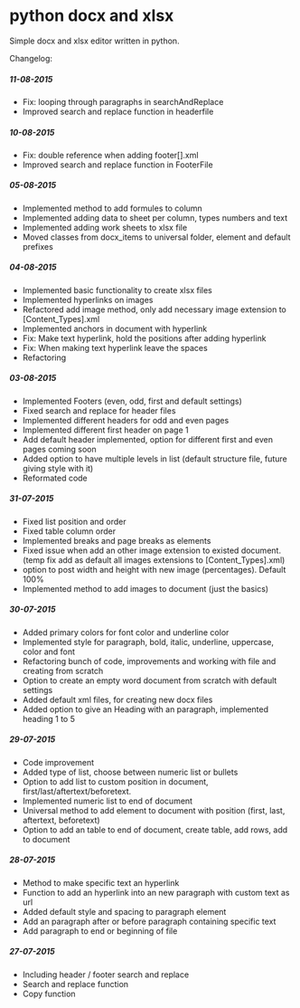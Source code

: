 # python docx and xlsx

Simple docx and xlsx editor written in python.

Changelog:
##### 11-08-2015
- Fix: looping through paragraphs in searchAndReplace
- Improved search and replace function in headerfile

##### 10-08-2015
- Fix: double reference when adding footer[].xml
- Improved search and replace function in FooterFile

##### 05-08-2015
- Implemented method to add formules to column
- Implemented adding data to sheet per column, types numbers and text
- Implemented adding work sheets to xlsx file
- Moved classes from docx_items to universal folder, element and default prefixes

##### 04-08-2015
- Implemented basic functionality to create xlsx files
- Implemented hyperlinks on images
- Refactored add image method, only add necessary image extension to [Content_Types].xml
- Implemented anchors in document with hyperlink
- Fix: Make text hyperlink, hold the positions after adding hyperlink
- Fix: When making text hyperlink leave the spaces
- Refactoring

##### 03-08-2015
- Implemented Footers (even, odd, first and default settings)
- Fixed search and replace for header files
- Implemented different headers for odd and even pages
- Implemented different first header on page 1
- Add default header implemented, option for different first and even pages coming soon
- Added option to have multiple levels in list (default structure file, future giving style with it)
- Reformated code

##### 31-07-2015
- Fixed list position and order
- Fixed table column order
- Implemented breaks and page breaks as elements
- Fixed issue when add an other image extension to existed document. (temp fix add as default all images extensions to [Content_Types].xml)
- option to post width and height with new image (percentages). Default 100%
- Implemented method to add images to document (just the basics)

##### 30-07-2015
- Added primary colors for font color and underline color
- Implemented style for paragraph, bold, italic, underline, uppercase, color and font
- Refactoring bunch of code, improvements and working with file and creating from scratch
- Option to create an empty word document from scratch with default settings
- Added default xml files, for creating new docx files
- Added option to give an Heading with an paragraph, implemented heading 1 to 5

##### 29-07-2015
- Code improvement
- Added type of list, choose between numeric list or bullets
- Option to add list to custom position in document, first/last/aftertext/beforetext.
- Implemented numeric list to end of document
- Universal method to add element to document with position (first, last, aftertext, beforetext)
- Option to add an table to end of document, create table, add rows, add to document

##### 28-07-2015
- Method to make specific text an hyperlink
- Function to add an hyperlink into an new paragraph with custom text as url
- Added default style and spacing to paragraph element
- Add an paragraph after or before paragraph containing specific text
- Add paragraph to end or beginning of file

##### 27-07-2015
- Including header / footer search and replace
- Search and replace function
- Copy function
